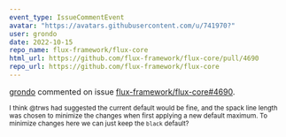 ```yaml
---
event_type: IssueCommentEvent
avatar: "https://avatars.githubusercontent.com/u/741970?"
user: grondo
date: 2022-10-15
repo_name: flux-framework/flux-core
html_url: https://github.com/flux-framework/flux-core/pull/4690
repo_url: https://github.com/flux-framework/flux-core
---
```


<a href='https://github.com/grondo' target='_blank'>grondo</a> commented on issue <a href='https://github.com/flux-framework/flux-core/pull/4690' target='_blank'>flux-framework/flux-core#4690</a>.

<small>I think @trws had suggested the current default would be fine, and the spack line length was chosen to minimize the changes when first applying a new default maximum. To minimize changes here we can just keep the `black` default? 